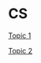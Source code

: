 # CS

[Topic 1](https://ccy05327.github.io/01-Topic%201\README.html)

[Topic 2](https://ccy05327.github.io/01-Topic%202\README.html)

<!-- [Topic 3](https://ccy05327.github.io/01-Topic%203\README.html) -->

<!-- [Topic 4](https://ccy05327.github.io/01-Topic%204\README.html) -->

<!-- [Topic 5](https://ccy05327.github.io/01-Topic%205\README.html) -->
